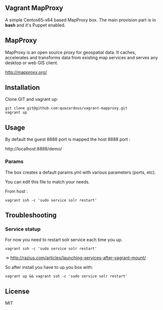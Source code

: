 ## Vagrant MapProxy

A simple Centos65-x64 based MapProxy box. The main provision part is in **bash** and it's Puppet enabled.

## MapProxy

MapProxy is an open source proxy for geospatial data. It caches, accelerates and transforms data from existing map services and serves any desktop or web GIS client.

http://mapproxy.org/

## Installation

Clone GIT and vagrant up:

    git clone git@github.com:quazardous/vagrant-mapproxy.git
    vagrant up

## Usage

By default the guest 8888 port is mapped the host 8888 port :

http://localhost:8888/demo/

### Params

The box creates a default params.yml with various parameters (ports, etc).

You can edit this file to match your needs.

From host :

    vagrant ssh -c 'sudo service solr restart'

## Troubleshooting

### Service statup

For now you need to restart solr service each time you up.

    vagrant ssh -c 'sudo service solr restart'

-> http://razius.com/articles/launching-services-after-vagrant-mount/

So after install you have to up you box with:

    vagrant up && vagrant ssh -c 'sudo service solr restart'

## License

MIT
